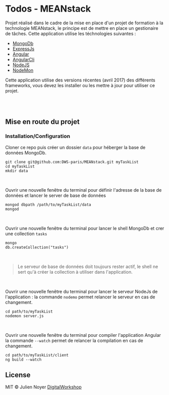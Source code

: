 # Todos - MEANstack

Projet réalisé dans le cadre de la mise en place d'un projet de formation à la technologie MEANstack, le principe est de mettre en place un gestionaire de tâches. Cette application utilise les téchnologies suivantes :
- [MongoDb](https://www.mongodb.com/)
- [ExpressJs](http://expressjs.com/fr/)
- [Angular](https://angular.io/)
- [AngularCli](https://cli.angular.io/)
- [NodeJS](https://nodejs.org/en/)
- [NodeMon](https://nodemon.io/)

Cette application utilise des versions récentes (avril 2017) des différents frameworks, vous devez les installer ou les mettre à jour pour utiliser ce projet.

<br /><br />

## Mise en route du projet

### Installation/Configuration

Cloner ce repo puis créer un dossier `data` pour héberger la base de données MongoDb.
```
git clone git@github.com:DWS-paris/MEANstack.git myTaskList
cd myTaskList
mkdir data
```
<br />

Ouvrir une nouvelle fenêtre du terminal pour définir l'adresse de la base de données et lancer le server de base de données
```
mongod dbpath /path/to/myTaskList/data
mongod
```
<br />

Ouvrir une nouvelle fenêtre du terminal pour lancer le shell MongoDb et crer une collection `tasks`
```
mongo
db.createCollection("tasks")
```
<br />

> Le serveur de base de données doit toujours rester actif, le shell ne sert qu'à créer la collection à utiliser dans l'application.
<br />

Ouvrir une nouvelle fenêtre du terminal pour lancer le serveur NodeJs de l'application : la commande `nodemo` permet relancer le serveur en cas de changement.
```
cd path/to/myTaskList
nodemon server.js
```
<br />

Ouvrir une nouvelle fenêtre du terminal pour compiler l'application Angular la commande `--watch` permet de relancer la compilation en cas de changement.
```
cd path/to/myTaskList/client
ng build --watch
```





## License

MIT © Julien Noyer [DigitalWorkshop](http://www.digitalworkshop.fr)
